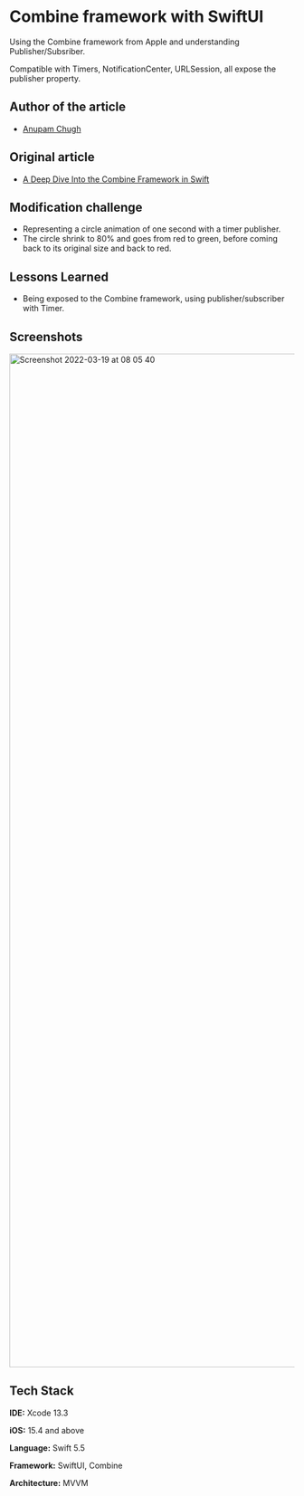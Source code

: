 
# Combine framework with SwiftUI

Using the Combine framework from Apple and understanding Publisher/Subsriber.

Compatible with Timers, NotificationCenter, URLSession, all expose the publisher property.

## Author of the article

- [Anupam Chugh](https://anupamchugh.medium.com/) 


## Original article

 - [A Deep Dive Into the Combine Framework in Swift](https://medium.com/better-programming/a-deep-dive-into-the-combine-framework-in-swift-cffdfcc6f32c)
 


## Modification challenge

- Representing a circle animation of one second with a timer publisher. 
- The circle shrink to 80% and goes from red to green, before coming back to its original size and back to red.
## Lessons Learned

- Being exposed to the Combine framework, using publisher/subscriber with Timer.


## Screenshots

<img width="1792" alt="Screenshot 2022-03-19 at 08 05 40" src="https://user-images.githubusercontent.com/17040667/159111384-c6b65e32-d564-4051-86ba-b432e89ea836.png">


## Tech Stack

**IDE:** Xcode 13.3

**iOS:** 15.4 and above

**Language:** Swift 5.5

**Framework:** SwiftUI, Combine

**Architecture:** MVVM

